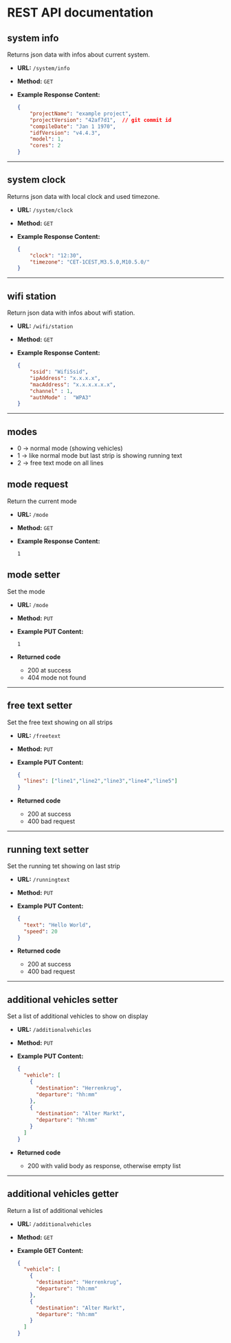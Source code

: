 # REST API documentation

## system info
  Returns json data with infos about current system.

* **URL:** `/system/info`

* **Method:** `GET`

* **Example Response Content:**
    ```json
    {
        "projectName": "example project",
        "projectVersion": "42af7d1",  // git commit id
        "compileDate": "Jan 1 1970", 
        "idfVersion": "v4.4.3", 
        "model": 1, 
        "cores": 2 
    }
    ```
----
## system clock
  Returns json data with local clock and used timezone.

* **URL:** `/system/clock`

* **Method:** `GET`

* **Example Response Content:**
    ```json
    {
        "clock": "12:30",
        "timezone": "CET-1CEST,M3.5.0,M10.5.0/"
    }
    ```
----
## wifi station
  Return json data with infos about wifi station.

* **URL:** `/wifi/station`

* **Method:** `GET`

* **Example Response Content:**
    ```json
    {
        "ssid": "WifiSsid",
        "ipAddress": "x.x.x.x",
        "macAddress": "x.x.x.x.x.x",
        "channel" : 1,
        "authMode" :  "WPA3"
    }
    ```
----
## modes

* 0 -> normal mode (showing vehicles)
* 1 -> like normal mode but last strip is showing running text
* 2 -> free text mode on all lines

## mode request
  Return the current mode

* **URL:** `/mode`

* **Method:** `GET`

* **Example Response Content:**
    ```
    1
    ```

## mode setter
  Set the mode

* **URL:** `/mode`

* **Method:** `PUT`

* **Example PUT Content:**
    ```
    1
    ```

* **Returned code**
  * 200 at success
  * 404 mode not found
  
----
## free text setter
  Set the free text showing on all strips

* **URL:** `/freetext`

* **Method:** `PUT`

* **Example PUT Content:**
    ```json
    {
      "lines": ["line1","line2","line3","line4","line5"]
    }
    ```

* **Returned code**
  * 200 at success
  * 400 bad request

----
## running text setter
  Set the running tet showing on last strip

* **URL:** `/runningtext`

* **Method:** `PUT`

* **Example PUT Content:**
    ```json
    {
      "text": "Hello World",
      "speed": 20
    }
    ```

* **Returned code**
  * 200 at success
  * 400 bad request

----
## additional vehicles setter
  Set a list of additional vehicles to show on display

* **URL:** `/additionalvehicles`

* **Method:** `PUT`

* **Example PUT Content:**
    ```json
    {
      "vehicle": [
        {
          "destination": "Herrenkrug",
          "departure": "hh:mm"
        },
        {
          "destination": "Alter Markt",
          "departure": "hh:mm"
        }
      ]
    }
    ```

* **Returned code**
  * 200 with valid body as response, otherwise empty list

----
## additional vehicles getter
  Return a list of additional vehicles

* **URL:** `/additionalvehicles`

* **Method:** `GET`

* **Example GET Content:**
    ```json
    {
      "vehicle": [
        {
          "destination": "Herrenkrug",
          "departure": "hh:mm"
        },
        {
          "destination": "Alter Markt",
          "departure": "hh:mm"
        }
      ]
    }
    ```
